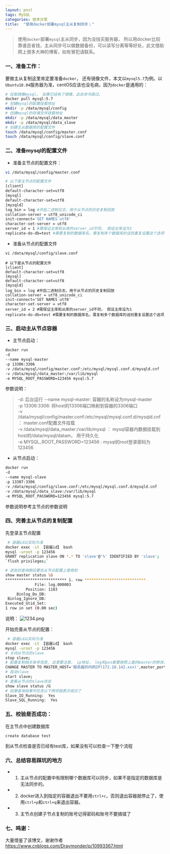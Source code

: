 ```yaml
---
layout: post
tags: MySQL
categories: 技术分享
title:  "使用docker部署mysql主从复制同步；"
---
```


> 使用`docker`部署`mysql`主从同步，因为没钱买服务器， 所以用docker比较靠谱且省钱，主从同步可以做数据备份，可以读写分离等等好处，此文借助网上很多大神的博客，如有冒犯请联系。

### 一、准备工作：

要做主从复制这里肯定要准备`docker`， 还有镜像文件，本文以`mysql5.7`为例。以`Ubuntu18.04`服务器为准，centOS应该也没毛病，因为`docker`是通用的：

```bash
# 拉取镜像mysql， 如果已经有了镜像，此处命令跳过。
docker pull mysql:5.7
# 创建mysql的配置挂载地址
mkdir -p /data/mysql/config
# 创建mysql的存储文件挂载地址
mkdir -p /data/mysql/data_master
mkdir -p /data/mysql/data_slave
# 创建主从数据库的配置文件
touch /data/mysql/config/master.conf
touch /data/mysql/config/slave.conf
```

### 二、准备mysql的配置文件

- 准备主节点的配置文件：

```bash
vi /data/mysql/config/master.conf

# 以下是主节点的配置文件
[client]  
default-character-set=utf8 
[mysql]  
default-character-set=utf8 
[mysqld]  
log_bin = log #开启二进制日志，用于从节点的历史复制回放 
collation-server = utf8_unicode_ci 
init-connect='SET NAMES utf8'  
character-set-server = utf8 
server_id = 1 #需保证主库和从库的server_id不同， 假设主库设为1 
replicate-do-db=test #需要复制的数据库名，需复制多个数据库的话则重复设置这个选项
```

- 准备从节点的配置文件

```
vi /data/mysql/config/slave.conf

# 以下是从节点的配置文件
[client]  
default-character-set=utf8 
[mysql]  
default-character-set=utf8 
[mysqld]  
log_bin = log #开启二进制日志，用于从节点的历史复制回放 
collation-server = utf8_unicode_ci 
init-connect='SET NAMES utf8'  
character-set-server = utf8 
server_id = 2 #需保证主库和从库的server_id不同， 假设主库设为1 
replicate-do-db=test #需要复制的数据库名，需复制多个数据库的话则重复设置这个选项
```

### 三、启动主从节点容器
- 主节点启动：

```bash
docker run 
-d 
--name mysql-master 
-p 13306:3306 
-v /data/mysql/config/master.conf:/etc/mysql/mysql.conf.d/mysqld.cnf 
-v /data/mysql/data_master:/var/lib/mysql  
-e MYSQL_ROOT_PASSWORD=123456 mysql:5.7
```

参数说明：
> -d: 后台运行
--name mysql-master: 容器的名称设为mysql-master  
-p 13306:3306: 将host的13306端口映射到容器的3306端口  
-v /data/mysql/config/master.conf:/etc/mysql/mysql.conf.d/mysqld.cnf ： master.conf配置文件挂载  
-v /data/mysql/data_master:/var/lib/mysql ： mysql容器内数据挂载到host的/data/mysql/datam， 用于持久化  
-e MYSQL_ROOT_PASSWORD=123456 : mysql的root登录密码为123456

- 从节点启动：

```bash  
docker run 
-d 
--name mysql-slave 
-p 13307:3306 
-v /data/mysql/config/slave.conf:/etc/mysql/mysql.conf.d/mysqld.cnf 
-v /data/mysql/data_slave:/var/lib/mysql  
-e MYSQL_ROOT_PASSWORD=123456 mysql:5.7  
```

参数说明参考主节点的参数说明

### 四、完善主从节点的复制配置
先登录主节点配置

```bash
 # 容器id以实际为准
docker exec -it 【容器id】 bash  
mysql -uroot -p 123456
GRANT replication slave ON *.* TO 'slave'@'%' IDENTIFIED BY 'slave';
`flush privileges;`

# 该处的查询稍后要在从节点配置上使用到
show master status \G
*************************** 1. row ***************************
             File: log.000003
         Position: 1183
     Binlog_Do_DB: 
 Binlog_Ignore_DB: 
Executed_Gtid_Set: 
1 row in set (0.00 sec)
```

说明：
![1234.png](https://pic.v2ss.cn/1234.png)


开始完善从节点的配置：

```bash
 # 容器id以实际为准
docker exec -it 【容器id】 bash  
mysql -uroot -p 123456
# 关闭从节点的slave
stop slave;
# 配置复制相关账号信息, 这里要注意， ip地址， log和pos都要按照上面的master的修改，确保一致
CHANGE MASTER TO MASTER_HOST='服务器的内网IP(172.18.142.xxx)',master_port=13306,MASTER_USER='slave',MASTER_PASSWORD='slave',MASTER_LOG_FILE='log.000003',MASTER_LOG_POS=1183;
# 启动slave
start slave;
# 查看从节点的slave状态
show slave status /G
# 如果查询结果中包含以下两项就表示成功了
Slave_IO_Running:  Yes  
Slave_SQL_Running:  Yes
```

### 五、校验是否成功：

在主节点中创建数据库
```
create database test
```

到从节点检查是否已经有test库，如果没有可以检查一下整个流程

### 六、总结容易踩坑的地方

- 1. 主从节点的配置中有限制哪个数据库可以同步，如果不是指定的数据库是无法同步的。
- 2. docker进入到指定的容器退出不要用`ctrl+c`，否则退出容器就停止了，使用`ctrl+p`和`ctrl+q`来退出容器。
- 3. 主节点创建子节点复制的账号记得密码和账号不要搞错了

### 七、鸣谢：

大量借鉴了该博文，谢谢作者
https://www.cnblogs.com/Draymonder/p/10993367.html
